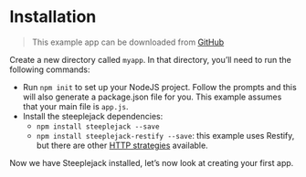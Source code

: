 # Installation

> This example app can be downloaded from [GitHub](https://github.com/riggerthegeek/steeplejack-example)

Create a new directory called `myapp`. In that directory, you’ll need to run the following commands:

 - Run `npm init` to set up your NodeJS project. Follow the prompts and this will also generate a package.json file for
  you. This example assumes that your main file is `app.js`.
 - Install the steeplejack dependencies:
    - `npm install steeplejack --save`
    - `npm install steeplejack-restify --save`: this example uses Restify, but there are other
    [HTTP strategies](../plugins/http-strategies) available.

Now we have Steeplejack installed, let’s now look at creating your first app.

